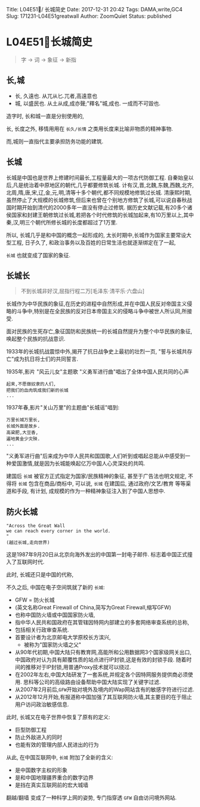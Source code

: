 Title: L04E51🐙/ 长城简史
Date: 2017-12-31 20:42
Tags: DAMA,write,GC4
Slug: 171231-L04E51greatwall
Author: ZoomQuiet
Status: published

# L04E51🐙长城简史

> 字 -> 词 -> 象征 -> 新指

## 长,城

- 长, 久遠也. 从兀从匕.兀者,高遠意也
- 城, 以盛民也. 从土从成,成亦聲;"釋名"城,成也. 一成而不可毀也. 

造字时, 长和城一直是分别使用的,

长, 长度之外, 
移情用用在 `长久/长情` 之类用长度来比喻非物质的精神事物.

而,城则一直指代主要承担防务功能的建筑.

## 长城
长城是中国也是世界上修建时间最长,工程量最大的一项古代防御工程.
自秦始皇以后,凡是统治着中原地区的朝代,几乎都要修筑长城. 计有汉,晋,北魏,东魏,西魏,北齐,北周,隋,唐,宋,辽,金,元,明,清等十多个朝代,都不同规模地修筑过长城. 
清康熙时期,虽然停止了大规模的长城修筑,但后来也曾在个别地方修筑了长城,可以说自春秋战国时期开始到清代的2000多年一直没有停止过修筑. 据历史文献记载,有20多个诸侯国家和封建王朝修筑过长城,若把各个时代修筑的长城加起来,有10万里以上,其中秦,汉,明三个朝代所修长城的长度都超过了1万里. 

所以, 长城几乎是和中国的概念一起形成的,
太长时期中,长城作为国家主要常设大型工程,
日子久了, 和政治事务以及百姓的日常生活也就逐渐绑定在了一起,

`长城` 也就变成了国家的象征.

## 长城长
> 不到长城非好汉,屈指行程二万[毛泽东·清平乐·六盘山]

长城作为中华民族的象征,在历史的进程中自然形成,并在中国人民反对帝国主义侵略的斗争中,特别是在全民族的反对日本帝国主义的侵略斗争中被世人所认同,所接受. 

面对民族的生死存亡,象征国防和民族统一的长城自然提升为整个中华民族的象征,唤起整个民族的抗战意识. 

1933年的长城抗战震惊中外,揭开了抗日战争史上最初的壮烈一页,
"誓与长城共存亡"成为抗日将士们的共同誓言. 

1935年,影片 "风云儿女"主题歌 "义勇军进行曲"唱出了全体中国人民共同的心声

    起来,不愿做奴隶的人们,
    把我们的血肉筑成我们新的长城
    ...

1937年春,影片"关山万里"的主题曲"长城谣"唱到:

    万里长城万里长,
    长城外面是故乡. 
    高粱肥,大豆香,
    遍地黄金少灾殃. 
    ...


"义勇军进行曲"后来成为中华人民共和国国歌,人们听到或唱起总能从中感受到一种爱国激情,就是因为长城能唤起亿万中国人心灵深处的共鸣. 

建国后 `长城` 被官方正式指定为国家/民族精神的象征,
甚至于广告法也明文规定, 不得将 `长城` 包含在商品/商标中,
可以说, `长城` 在建国后, 通过政府/文艺/教育 等等渠道和手段,
有计划, 成规模的作为一种精神象征注入到了中国人思想中.


## 防火长城

    "Across the Great Wall 
    we can reach every corner in the world.
    "
    (越过长城,走向世界)
    
这是1987年9月20日从北京向海外发出的中国第一封电子邮件. 
标志着中国正式撞入了互联网时代.

此时, 长城还只是中国的代称, 

不久之后, 中国在电子空间筑就了新的 `长城`:

- GFW = 防火长城
- (英文名称Great Firewall of China,简写为Great Firewall,缩写GFW)
- 也称中国防火墙或中国国家防火墙,
- 指中华人民共和国政府在其管辖因特网内部建立的多套网络审查系统的总称,
- 包括相关行政审查系统.  
- 首要设计者为北京邮电大学原校长方滨兴,
    + 被称为"国家防火墙之父"
- 从90年代初期,中国大陆只有教育网,高能所和公用数据网3个国家级网关出口,中国政府对认为具有颠覆性质的站点进行IP封锁,这是有效的封锁手段. 随着时间的推移对于IP封锁,用普通Proxy技术就可以绕过. 
- 在2002年左右,中国大陆研发了一套系统,并规定各个因特网服务提供商必须使用. 思科等公司的高级路由设备帮助中国大陆实现了关键字过滤. 
- 从2007年2月前后,`GFW`开始对境外及境内的Wap网站含有的敏感字符进行过滤. 
- 从2012年12月开始,有报道称中国加强了其互联网防火墙,其主要目的在于阻止用户访问政治敏感信息. 

此时, 长城又在电子世界中恢复了原有的定义:

- 巨型防御工程
- 防止外敌进入的同时
- 也能有效的管理内部人民进出的行为

从此, 在中国互联网中,
`长城` 附加了全新的含义:

- 是中国数字主权的形象
- 是和中国地理疆界重合的数字边界
- 是挡在真实互联网前的宏大城墙

翻越/翻墙 变成了一种科学上网的姿势, 专门指穿透 `GFW` 自由访问境外网站.




